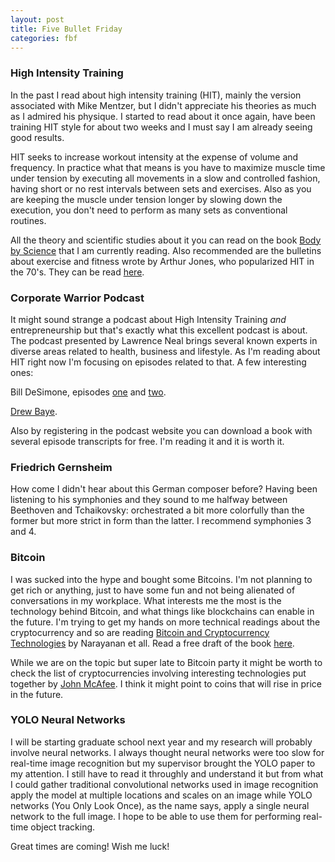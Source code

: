 ```yaml
---
layout: post
title: Five Bullet Friday
categories: fbf
---
```


### High Intensity Training

In the past I read about high intensity training (HIT), mainly the version associated with Mike Mentzer, but I didn't appreciate 
his theories as much as I admired his physique. I started to read about it once again, have been training HIT style for about 
two weeks and I must say I am already seeing good results.

HIT seeks to increase workout intensity at the expense of volume and frequency. In practice what that means is you have to maximize
muscle time under tension by executing all movements in a slow and controlled fashion, having short or no rest intervals between
sets and exercises. Also as you are keeping the muscle under tension longer by slowing down the execution, you don't need to perform
as many sets as conventional routines.

All the theory and scientific studies about it you can read on the book [Body by Science](http://a.co/7IA3JNM) that I am currently reading. 
Also recommended are the bulletins about exercise and fitness wrote by Arthur Jones, who popularized HIT in the 70's. 
They can be read [here](http://www.arthurjonesexercise.com/home.html).

### Corporate Warrior Podcast

It might sound strange a podcast about High Intensity Training _and_ entrepreneurship but that's exactly what this excellent podcast is about.
The podcast presented by Lawrence Neal brings several known experts in diverse areas related to health, business and lifestyle. As I'm reading
about HIT right now I'm focusing on episodes related to that. A few interesting ones:

Bill DeSimone, episodes [one](http://www.15minutecorporatewarrior.com/podcast/interview-with-bill-desimone-congruent-exercise/#more-1309) and 
[two](http://www.15minutecorporatewarrior.com/productivity/bill-desimone-part-2/#more-2135).

[Drew Baye](http://www.15minutecorporatewarrior.com/productivity/interview-with-drew-baye-part-2-how-to-optimise-your-health-happiness-and-success/).

Also by registering in the podcast website you can download a book with several episode transcripts for free. I'm reading it and it is worth it.

### Friedrich Gernsheim

How come I didn't hear about this German composer before? Having been listening to his symphonies and they sound to me halfway between 
Beethoven and Tchaikovsky: orchestrated a bit more colorfully than the former but more strict in form than the latter. I recommend
symphonies 3 and 4.

### Bitcoin

I was sucked into the hype and bought some Bitcoins. I'm not planning to get rich or anything, just to have some fun and not being alienated of
conversations in my workplace. What interests me the most is the technology behind Bitcoin, and what things like blockchains can enable in the
future. I'm trying to get my hands on more technical readings about the cryptocurrency and so are reading 
[Bitcoin and Cryptocurrency Technologies](http://a.co/3cmvFId) by Narayanan et all. Read a free draft of the book [here](http://bitcoinbook.cs.princeton.edu/).

While we are on the topic but super late to Bitcoin party it might be worth to check the list of cryptocurrencies involving interesting
technologies put together by [John McAfee](https://twitter.com/officialmcafee). I think it might point to coins that will rise in price
in the future.

### YOLO Neural Networks

I will be starting graduate school next year and my research will probably involve neural networks. I always thought neural networks were too slow for real-time
image recognition but my supervisor brought the YOLO paper to my attention. I still have to read it throughly and understand it but from what I could gather traditional
convolutional networks used in image recognition apply the model at multiple locations and scales on an image while YOLO networks (You Only Look Once), as the
name says, apply a single neural network to the full image. I hope to be able to use them for performing real-time object tracking.

Great times are coming! Wish me luck!
